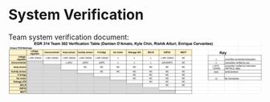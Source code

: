 # System Verification
Team system verification document:
![Verification Table](SystemVeri/VerificationTable.PNG)
